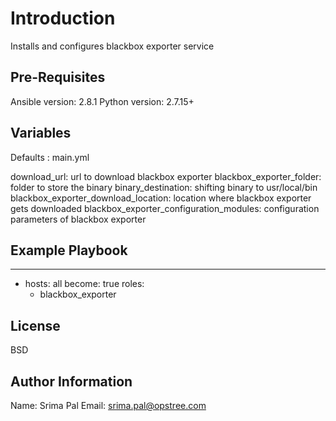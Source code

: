 Introduction
=========

Installs and configures blackbox exporter service

Pre-Requisites
------------

Ansible version: 2.8.1
Python version: 2.7.15+

Variables
--------------

Defaults : main.yml

download_url: url to download blackbox exporter
blackbox_exporter_folder: folder to store the binary
binary_destination: shifting binary to usr/local/bin 
blackbox_exporter_download_location: location where blackbox exporter gets downloaded
blackbox_exporter_configuration_modules: configuration parameters of blackbox exporter

Example Playbook
----------------

---
- hosts: all
  become: true
  roles:
    - blackbox_exporter


License
-------

BSD

Author Information
------------------

Name: Srima Pal
Email: srima.pal@opstree.com
